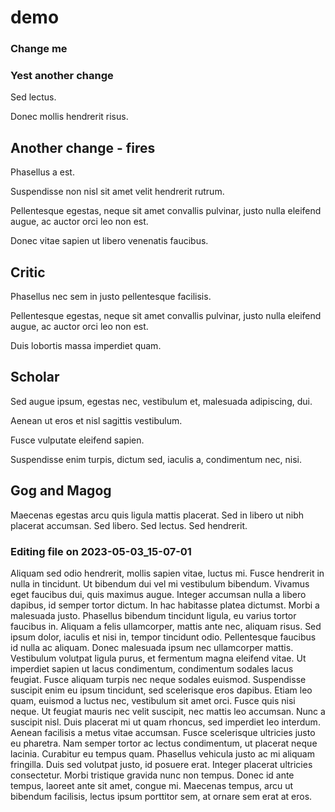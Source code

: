 # demo

### Change me


### Yest another change

Sed lectus.

Donec mollis hendrerit risus.


## Another change - fires

Phasellus a est.

Suspendisse non nisl sit amet velit hendrerit rutrum.

Pellentesque egestas, neque sit amet convallis pulvinar, justo nulla eleifend augue, ac auctor orci leo non est.

Donec vitae sapien ut libero venenatis faucibus.


## Critic

Phasellus nec sem in justo pellentesque facilisis.

Pellentesque egestas, neque sit amet convallis pulvinar, justo nulla eleifend augue, ac auctor orci leo non est.

Duis lobortis massa imperdiet quam.


## Scholar

Sed augue ipsum, egestas nec, vestibulum et, malesuada adipiscing, dui.

Aenean ut eros et nisl sagittis vestibulum.

Fusce vulputate eleifend sapien.

Suspendisse enim turpis, dictum sed, iaculis a, condimentum nec, nisi.


## Gog and Magog

Maecenas egestas arcu quis ligula mattis placerat. Sed in libero ut nibh placerat accumsan. Sed libero. Sed lectus. Sed hendrerit.


### Editing file on 2023-05-03_15-07-01

Aliquam sed odio hendrerit, mollis sapien vitae, luctus mi. Fusce hendrerit in nulla in tincidunt. Ut bibendum dui vel mi vestibulum bibendum. Vivamus eget faucibus dui, quis maximus augue. Integer accumsan nulla a libero dapibus, id semper tortor dictum. In hac habitasse platea dictumst. Morbi a malesuada justo.
Phasellus bibendum tincidunt ligula, eu varius tortor faucibus in. Aliquam a felis ullamcorper, mattis ante nec, aliquam risus. Sed ipsum dolor, iaculis et nisi in, tempor tincidunt odio. Pellentesque faucibus id nulla ac aliquam. Donec malesuada ipsum nec ullamcorper mattis. Vestibulum volutpat ligula purus, et fermentum magna eleifend vitae. Ut imperdiet sapien ut lacus condimentum, condimentum sodales lacus feugiat. Fusce aliquam turpis nec neque sodales euismod. Suspendisse suscipit enim eu ipsum tincidunt, sed scelerisque eros dapibus. Etiam leo quam, euismod a luctus nec, vestibulum sit amet orci. Fusce quis nisi neque. Ut feugiat mauris nec velit suscipit, nec mattis leo accumsan. Nunc a suscipit nisl. Duis placerat mi ut quam rhoncus, sed imperdiet leo interdum. Aenean facilisis a metus vitae accumsan.
Fusce scelerisque ultricies justo eu pharetra. Nam semper tortor ac lectus condimentum, ut placerat neque lacinia. Curabitur eu tempus quam. Phasellus vehicula justo ac mi aliquam fringilla. Duis sed volutpat justo, id posuere erat. Integer placerat ultricies consectetur. Morbi tristique gravida nunc non tempus. Donec id ante tempus, laoreet ante sit amet, congue mi. Maecenas tempus, arcu ut bibendum facilisis, lectus ipsum porttitor sem, at ornare sem erat at eros.


